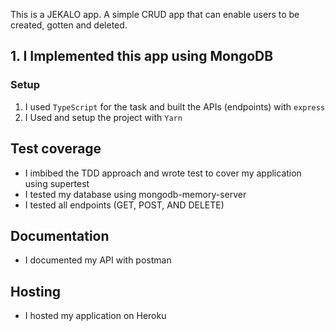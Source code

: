 This is a JEKALO app. A simple CRUD app that can enable users to be created, gotten and deleted.

## 1. I Implemented this app using MongoDB

### Setup

1. I used `TypeScript` for the task and built the APIs (endpoints) with `express`
2. I Used and setup the project with `Yarn`


## Test coverage 

- I imbibed the TDD approach and wrote test to cover my application using supertest
- I tested my database using mongodb-memory-server
- I tested all endpoints (GET, POST, AND DELETE)

## Documentation

- I documented my API with postman

## Hosting

- I hosted my application on Heroku
